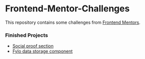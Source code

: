 # Frontend-Mentor-Challenges

This repository contains some challenges from [Frontend Mentors](https://www.frontendmentor.io/challenges). 

### Finished Projects

* [Social proof section](https://social-proof-section-five-rose.vercel.app/)
* [Fylo data storage component](https://fylo-data-storage-component-master-iota.vercel.app/)
